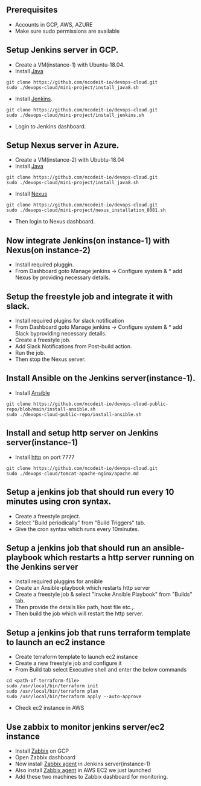 ## **Prerequisites**
* Accounts in GCP, AWS, AZURE
* Make sure sudo permissions are available


## **Setup Jenkins server in GCP.**
* Create a VM(instance-1) with Ubuntu-18.04.
* Install [Java](https://github.com/ncodeit-io/devops-cloud/blob/main/mini-project/install_java8.sh)
```
git clone https://github.com/ncodeit-io/devops-cloud.git
sudo ./devops-cloud/mini-project/install_java8.sh
```
* Install [Jenkins](https://github.com/ncodeit-io/devops-cloud/blob/main/mini-project/install_jenkins.sh).
```
git clone https://github.com/ncodeit-io/devops-cloud.git
sudo ./devops-cloud/mini-project/install_jenkins.sh
```
* Login to Jenkins dashboard.


## **Setup Nexus server in Azure.**
* Create a VM(instance-2) with Ububtu-18.04
* Install [Java](https://github.com/ncodeit-io/devops-cloud/blob/main/mini-project/install_java8.sh)
```
git clone https://github.com/ncodeit-io/devops-cloud.git
sudo ./devops-cloud/mini-project/install_java8.sh
```
* Install [Nexus](https://github.com/ncodeit-io/devops-cloud/blob/main/mini-project/nexus_installation_8081.sh)
```
git clone https://github.com/ncodeit-io/devops-cloud.git
sudo ./devops-cloud/mini-project/nexus_installation_8081.sh
```
* Then login to Nexus dashboard.

## **Now integrate Jenkins(on instance-1) with Nexus(on instance-2)**
* Install required pluggin.
* From Dashboard goto Manage jenkins -> Configure system & * add Nexus by providing necessary details.


## **Setup the freestyle job and integrate it with slack.**
* Install required plugins for slack notification
* From Dashboard goto Manage jenkins -> Configure system & * add Slack byproviding necessary details.
* Create a freestyle job.
* Add Slack Notifications from Post-build action.
* Run the job.
* Then stop the Nexus server.

## **Install Ansible on the Jenkins server(instance-1).**
* Install [Ansible](https://github.com/ncodeit-io/devops-cloud-public-repo/blob/main/install-ansible.sh)
```
git clone https://github.com/ncodeit-io/devops-cloud-public-repo/blob/main/install-ansible.sh
sudo ./devops-cloud-public-repo/install-ansible.sh
```

## **Install and setup http server on Jenkins server(instance-1)**
* Install [http](https://github.com/ncodeit-io/devops-cloud/blob/main/tomcat-apache-nginx/apache.md) on port 7777
```
git clone https://github.com/ncodeit-io/devops-cloud.git
sudo ./devops-cloud/tomcat-apache-nginx/apache.md
```
## **Setup a jenkins job that should run every 10 minutes using cron syntax.**
* Create a freestyle project.
* Select "Build periodically" from "Build Triggers" tab.
* Give the cron syntax which runs every 10minutes.

## **Setup a jenkins job that should run an ansible-playbook which restarts a http server running on the Jenkins server**
* Install required pluggins for ansible
* Create an Ansible-playbook which restarts http server
* Create a freestyle job & select "Invoke Ansible Playbook" from "Builds" tab.
* Then provide the details like path, host file etc.,.
* Then build the job which will restart the http server.
	
## **Setup a jenkins job that runs terraform template to launch an ec2 instance**
* Create terraform template to launch ec2 instance
* Create a new freestyle job and configure it
* From Build tab select Executive shell and enter the below commands
```	
cd <path-of-terraform-file>
sudo /usr/local/bin/terraform init
sudo /usr/local/bin/terraform plan
sudo /usr/local/bin/terraform apply --auto-approve
```
* Check ec2 instance in AWS

## **Use zabbix to monitor jenkins server/ec2 instance**
* Install [Zabbix]() on GCP
* Open Zabbix dashboard
* Now install [Zabbix agent](https://www.linuxtechi.com/add-linux-host-zabbix-server-for-monitoring/) in Jenkins server(instance-1)
* Also install [Zabbix agent](https://www.linuxtechi.com/add-linux-host-zabbix-server-for-monitoring/) in AWS EC2 we just launched
* Add these two machines to Zabbix dashboard for monitoring.